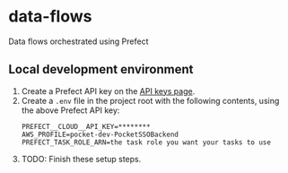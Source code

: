 # data-flows
Data flows orchestrated using Prefect

## Local development environment
1. Create a Prefect API key on the [API keys page](https://cloud.prefect.io/user/keys).
2. Create a `.env` file in the project root with the following contents, using the above Prefect API key:
    ```
    PREFECT__CLOUD__API_KEY=********
    AWS_PROFILE=pocket-dev-PocketSSOBackend
    PREFECT_TASK_ROLE_ARN=the task role you want your tasks to use
    ```
3. TODO: Finish these setup steps.
